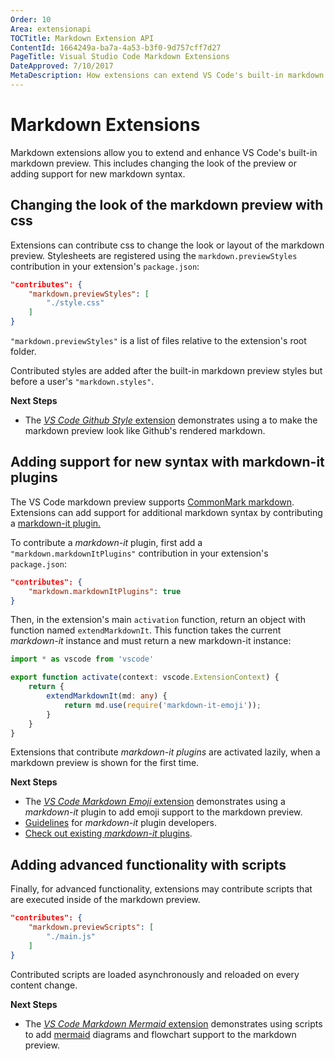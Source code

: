 ```yaml
---
Order: 10
Area: extensionapi
TOCTitle: Markdown Extension API
ContentId: 1664249a-ba7a-4a53-b3f0-9d757cff7d27
PageTitle: Visual Studio Code Markdown Extensions
DateApproved: 7/10/2017
MetaDescription: How extensions can extend VS Code's built-in markdown preview.
---
```


# Markdown Extensions

Markdown extensions allow you to extend and enhance VS Code's built-in markdown preview. This includes changing the look of the preview or adding support for new markdown syntax.

## Changing the look of the markdown preview with css
Extensions can contribute css to change the look or layout of the markdown preview. Stylesheets are registered using the `markdown.previewStyles` contribution in your extension's `package.json`:

```json
"contributes": {
    "markdown.previewStyles": [
        "./style.css"
    ]
}
```

`"markdown.previewStyles"` is a list of files relative to the extension's root folder.

Contributed styles are added after the built-in markdown preview styles but before a user's `"markdown.styles"`.

**Next Steps**
- The [*VS Code Github Style* extension](https://github.com/mjbvz/vscode-github-markdown-preview-style) demonstrates using a to make the markdown preview look like Github's rendered markdown.

## Adding support for new syntax with markdown-it plugins

The VS Code markdown preview supports [CommonMark markdown](http://spec.commonmark.org). Extensions can  add support for additional markdown syntax by contributing a [markdown-it plugin.](https://github.com/markdown-it/markdown-it#syntax-extensions)

To contribute a *markdown-it* plugin, first add a `"markdown.markdownItPlugins"` contribution in your extension's `package.json`:

```json
"contributes": {
    "markdown.markdownItPlugins": true
}
```

Then, in the extension's main `activation` function, return an object with function named `extendMarkdownIt`. This function takes the current *markdown-it* instance and must return a new markdown-it instance:

```ts
import * as vscode from 'vscode'

export function activate(context: vscode.ExtensionContext) {
    return {
        extendMarkdownIt(md: any) {
            return md.use(require('markdown-it-emoji'));
        }
    }
}
```

Extensions that contribute *markdown-it plugins* are activated lazily, when a markdown preview is shown for the first time.

**Next Steps**
- The [*VS Code Markdown Emoji* extension](https://github.com/mjbvz/vscode-markdown-emoji) demonstrates using a *markdown-it* plugin to add emoji support to the markdown preview.
- [Guidelines](https://github.com/markdown-it/markdown-it/blob/master/docs/development.md) for *markdown-it* plugin developers.
- [Check out existing *markdown-it* plugins](https://www.npmjs.com/browse/keyword/markdown-it-plugin).

## Adding advanced functionality with scripts

Finally, for advanced functionality, extensions may contribute scripts that are executed inside of the markdown preview.


```json
"contributes": {
    "markdown.previewScripts": [
        "./main.js"
    ] 
}
```

Contributed scripts are loaded asynchronously and reloaded on every content change.

**Next Steps**
- The [*VS Code Markdown Mermaid* extension](https://github.com/mjbvz/vscode-markdown-mermaid) demonstrates using scripts to add [mermaid](http://knsv.github.io/mermaid/index.html) diagrams and flowchart support to the markdown preview.


